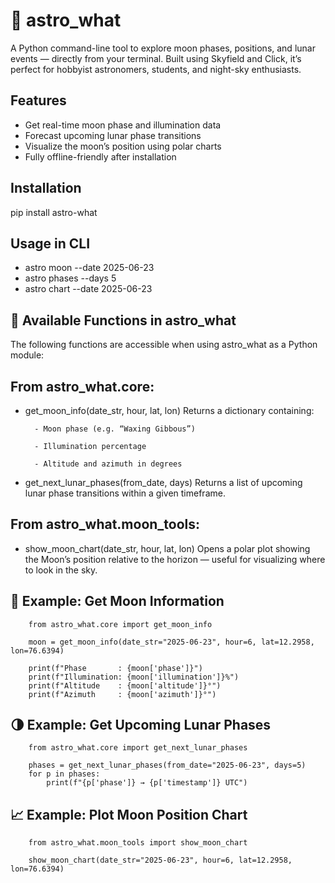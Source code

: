  # 🌙 astro_what

A Python command-line tool to explore moon phases, positions, and lunar events — directly from your terminal. Built using Skyfield and Click, it’s perfect for hobbyist astronomers, students, and night-sky enthusiasts.

## Features

- Get real-time moon phase and illumination data
- Forecast upcoming lunar phase transitions
- Visualize the moon’s position using polar charts
- Fully offline-friendly after installation

## Installation

pip install astro-what

## Usage in CLI 
- astro moon --date 2025-06-23
- astro phases --days 5
- astro chart --date 2025-06-23

## 🧰 Available Functions in astro_what

The following functions are accessible when using astro_what as a Python module:

## From astro_what.core:

- get_moon_info(date_str, hour, lat, lon) Returns a dictionary containing:

		- Moon phase (e.g. “Waxing Gibbous”)

		- Illumination percentage

		- Altitude and azimuth in degrees

- get_next_lunar_phases(from_date, days) Returns a list of upcoming lunar phase transitions within a given timeframe.

## From astro_what.moon_tools:
- show_moon_chart(date_str, hour, lat, lon) Opens a polar plot showing the Moon’s position relative to the horizon — useful for visualizing where to look in the sky.

## 🌙 Example: Get Moon Information

		from astro_what.core import get_moon_info

		moon = get_moon_info(date_str="2025-06-23", hour=6, lat=12.2958, lon=76.6394)

		print(f"Phase       : {moon['phase']}")
		print(f"Illumination: {moon['illumination']}%")
		print(f"Altitude    : {moon['altitude']}°")
		print(f"Azimuth     : {moon['azimuth']}°")

## 🌗 Example: Get Upcoming Lunar Phases

		from astro_what.core import get_next_lunar_phases

		phases = get_next_lunar_phases(from_date="2025-06-23", days=5)
		for p in phases:
		    print(f"{p['phase']} → {p['timestamp']} UTC")

## 📈 Example: Plot Moon Position Chart

		from astro_what.moon_tools import show_moon_chart

		show_moon_chart(date_str="2025-06-23", hour=6, lat=12.2958, lon=76.6394)
